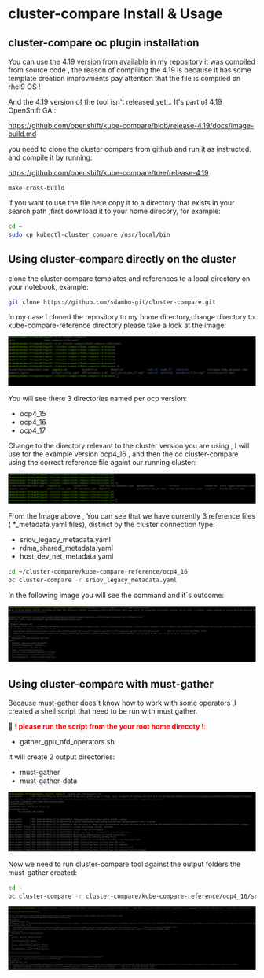 # cluster-compare Install & Usage
## cluster-compare oc plugin installation
You can use the 4.19 version from available in my repository it was compiled from source code , the reason of compiling the 4.19 is because it has some template creation improvments
pay attention that the file is compiled on rhel9 OS !

And the 4.19 version of the tool isn't released yet...  It's part of 4.19 OpenShift GA :

https://github.com/openshift/kube-compare/blob/release-4.19/docs/image-build.md

you need to clone the cluster compare from github and run it as instructed. and compile it by running:

https://github.com/openshift/kube-compare/tree/release-4.19

```
make cross-build
```

if you want to use the file here copy it to a directory that exists in your search path ,first download it to your home direcory, for example:

```bash
cd ~
sudo cp kubectl-cluster_compare /usr/local/bin
```

## Using cluster-compare directly on the cluster

clone the cluster compare templates and references to a local directory on your notebook, example:

```bash
git clone https://github.com/sdambo-git/cluster-compare.git
```
In my case I cloned the repository to my home directory,change directory to kube-compare-reference directory please take a look at the image:

![home directory screenshot](images/root_directory.png)

You will see there 3 directories named per ocp version:
- ocp4_15
- ocp4_16
- ocp4_17

Change to the directory relevant to the cluster version you are using , I will use for the example version ocp4_16 , and then the oc cluster-compare using the correct reference file againt our running cluster:

![reference files screenshot](images/reference_files.png)

From the Image above , You can see that we have currently 3 reference files ( *_metadata.yaml files), distinct by the cluster connection type:
- sriov_legacy_metadata.yaml
- rdma_shared_metadata.yaml
- host_dev_net_metadata.yaml

```bash
cd ~/cluster-compare/kube-compare-reference/ocp4_16
oc cluster-compare -r sriov_legacy_metadata.yaml
```

In the following image you will see the command and it`s outcome:

![running_cluster_compare](images/running_cluster_compare.png)

## Using cluster-compare with must-gather

Because must-gather does`t know how to work with some operators ,I created a shell script that need to be run with must gather.

🔴 <span style="color:red"> **! please run the script from the your root home direcoty !**: </span>
- gather_gpu_nfd_operators.sh

It will create 2 output directories:
- must-gather
- must-gather-data

![must_gather_shell_run](images/must-gather_shell_run.png)

Now we need to run cluster-compare tool against the output folders the must-gather created:

```bash
cd ~
oc cluster-compare -r cluster-compare/kube-compare-reference/ocp4_16/sriov_legacy_metadata.yaml -f "must-gather*/*/cluster-scoped-resources","must-gather*/*/namespaces","must-gather*/gpu-operator/*","must-gather*/nfd-operator/*" -R 2>/dev/null
```
  
![cluster-compare_must-gather.png](images/cluster-compare_must-gather.png)

